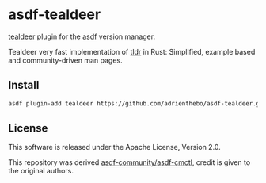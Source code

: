 # asdf-tealdeer

[tealdeer](https://dbrgn.github.io/tealdeer/) plugin for the [asdf](https://github.com/asdf-vm/asdf) version manager.

Tealdeer very fast implementation of [tldr](https://github.com/tldr-pages/tldr) in Rust: Simplified, example based and community-driven man pages.

## Install

```bash
asdf plugin-add tealdeer https://github.com/adrienthebo/asdf-tealdeer.git
```

## License

This software is released under the Apache License, Version 2.0.

This repository was derived [asdf-community/asdf-cmctl](https://github.com/asdf-community/asdf-cmctl), credit is given to the original authors.
